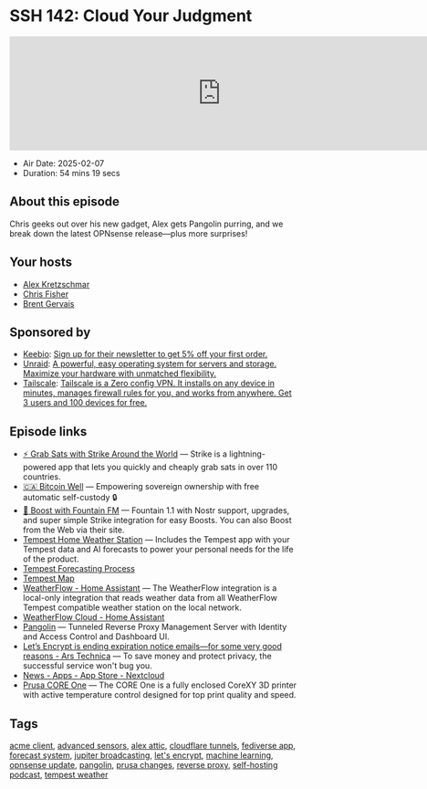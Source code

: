 # SSH 142: Cloud Your Judgment

<iframe src="https://player.fireside.fm/v2/dUlrHQih+-OBaSlP_?theme=dark" width="740" height="200" frameborder="0" scrolling="no"></iframe>

* Air Date: 2025-02-07
* Duration: 54 mins 19 secs

## About this episode

Chris geeks out over his new gadget, Alex gets Pangolin purring, and we break down the latest OPNsense release—plus more surprises!

## Your hosts
* [Alex Kretzschmar](https://selfhosted.show/hosts/alexktz)
* [Chris Fisher](https://selfhosted.show/hosts/chrislas)
* [Brent Gervais](https://selfhosted.show/guests/brentgervais)

## Sponsored by

  * [Keebio](https://keeb.io/selfhosted): [Sign up for their newsletter to get 5% off your first order.](https://keeb.io/selfhosted)
  * [Unraid](https://unraid.net/selfhosted): [A powerful, easy operating system for servers and storage. Maximize your hardware with unmatched flexibility.](https://unraid.net/selfhosted)
  * [Tailscale](http://tailscale.com/selfhosted): [Tailscale is a Zero config VPN. It installs on any device in minutes, manages firewall rules for you, and works from anywhere. Get 3 users and 100 devices for free. ](http://tailscale.com/selfhosted)



## Episode links

  * [⚡ Grab Sats with Strike Around the World](https://strike.me/download/ "⚡ Grab Sats with Strike Around the World") — Strike is a lightning-powered app that lets you quickly and cheaply grab sats in over 110 countries.
  * [🇨🇦 Bitcoin Well](https://bitcoinwell.com/referral/jupiter "🇨🇦  Bitcoin Well") — Empowering sovereign ownership with free automatic self-custody 🔒
  * [🎉 Boost with Fountain FM](https://fountain.fm/show/LxGQPEpBqTDLxF4d6qC5 "🎉 Boost with Fountain FM") — Fountain 1.1 with Nostr support, upgrades, and super simple Strike integration for easy Boosts. You can also Boost from the Web via their site.
  * [Tempest Home Weather Station](https://shop.tempest.earth/products/tempest "Tempest Home Weather Station") — Includes the Tempest app with your Tempest data and AI forecasts to power your personal needs for the life of the product.
  * [Tempest Forecasting Process](https://tempest.earth/tempest-forecasting/ "Tempest Forecasting Process")
  * [Tempest Map](https://tempestwx.com/map/40.9333/-74.2566/5 "Tempest Map")
  * [WeatherFlow - Home Assistant](https://www.home-assistant.io/integrations/weatherflow/ "WeatherFlow - Home Assistant") — The WeatherFlow integration is a local-only integration that reads weather data from all WeatherFlow Tempest compatible weather station on the local network.
  * [WeatherFlow Cloud - Home Assistant](https://www.home-assistant.io/integrations/weatherflow_cloud "WeatherFlow Cloud - Home Assistant")
  * [Pangolin](https://github.com/fosrl/pangolin "Pangolin") — Tunneled Reverse Proxy Management Server with Identity and Access Control and Dashboard UI.
  * [Let’s Encrypt is ending expiration notice emails—for some very good reasons - Ars Technica](https://arstechnica.com/gadgets/2025/02/lets-encrypt-is-ending-expiration-notice-emails-for-some-very-good-reasons/ "Let’s Encrypt is ending expiration notice emails—for some very good reasons - Ars Technica") — To save money and protect privacy, the successful service won't bug you.
  * [News - Apps - App Store - Nextcloud](https://apps.nextcloud.com/apps/news "News - Apps - App Store - Nextcloud")
  * [Prusa CORE One](https://www.prusa3d.com/product/prusa-core-one/ "Prusa CORE One") — The CORE One is a fully enclosed CoreXY 3D printer with active temperature control designed for top print quality and speed.



## Tags

[acme client](https://selfhosted.show/tags/acme%20client), [advanced sensors](https://selfhosted.show/tags/advanced%20sensors), [alex attic](https://selfhosted.show/tags/alex%20attic), [cloudflare tunnels](https://selfhosted.show/tags/cloudflare%20tunnels), [fediverse app](https://selfhosted.show/tags/fediverse%20app), [forecast system](https://selfhosted.show/tags/forecast%20system), [jupiter broadcasting](https://selfhosted.show/tags/jupiter%20broadcasting), [let's encrypt](https://selfhosted.show/tags/let's%20encrypt), [machine learning](https://selfhosted.show/tags/machine%20learning), [opnsense update](https://selfhosted.show/tags/opnsense%20update), [pangolin](https://selfhosted.show/tags/pangolin), [prusa changes](https://selfhosted.show/tags/prusa%20changes), [reverse proxy](https://selfhosted.show/tags/reverse%20proxy), [self-hosting podcast](https://selfhosted.show/tags/self-hosting%20podcast), [tempest weather](https://selfhosted.show/tags/tempest%20weather)